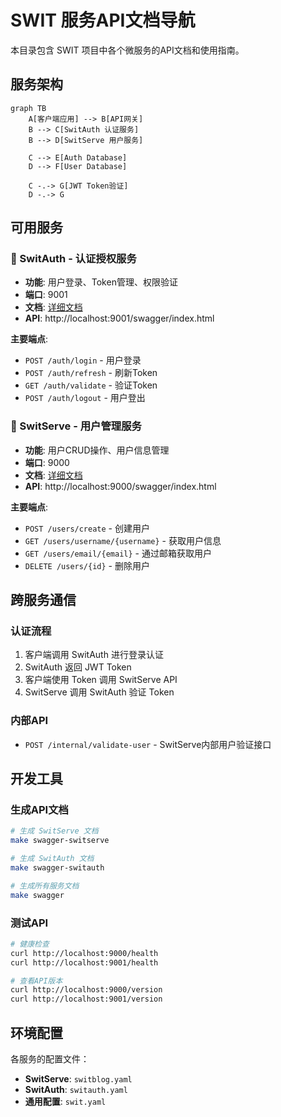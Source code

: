 # SWIT 服务API文档导航

本目录包含 SWIT 项目中各个微服务的API文档和使用指南。

## 服务架构

```mermaid
graph TB
    A[客户端应用] --> B[API网关]
    B --> C[SwitAuth 认证服务]
    B --> D[SwitServe 用户服务]
    
    C --> E[Auth Database]
    D --> F[User Database]
    
    C -.-> G[JWT Token验证]
    D -.-> G
```

## 可用服务

### 🔐 SwitAuth - 认证授权服务
- **功能**: 用户登录、Token管理、权限验证
- **端口**: 9001
- **文档**: [详细文档](./switauth/README.md)
- **API**: http://localhost:9001/swagger/index.html

**主要端点**:
- `POST /auth/login` - 用户登录
- `POST /auth/refresh` - 刷新Token
- `GET /auth/validate` - 验证Token
- `POST /auth/logout` - 用户登出

### 👥 SwitServe - 用户管理服务
- **功能**: 用户CRUD操作、用户信息管理
- **端口**: 9000  
- **文档**: [详细文档](./switserve/README.md)
- **API**: http://localhost:9000/swagger/index.html

**主要端点**:
- `POST /users/create` - 创建用户
- `GET /users/username/{username}` - 获取用户信息
- `GET /users/email/{email}` - 通过邮箱获取用户
- `DELETE /users/{id}` - 删除用户

## 跨服务通信

### 认证流程
1. 客户端调用 SwitAuth 进行登录认证
2. SwitAuth 返回 JWT Token
3. 客户端使用 Token 调用 SwitServe API
4. SwitServe 调用 SwitAuth 验证 Token

### 内部API
- `POST /internal/validate-user` - SwitServe内部用户验证接口

## 开发工具

### 生成API文档
```bash
# 生成 SwitServe 文档
make swagger-switserve

# 生成 SwitAuth 文档  
make swagger-switauth

# 生成所有服务文档
make swagger
```

### 测试API
```bash
# 健康检查
curl http://localhost:9000/health
curl http://localhost:9001/health

# 查看API版本
curl http://localhost:9000/version
curl http://localhost:9001/version
```

## 环境配置

各服务的配置文件：
- **SwitServe**: `switblog.yaml`
- **SwitAuth**: `switauth.yaml`
- **通用配置**: `swit.yaml`